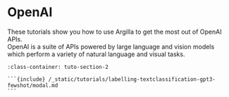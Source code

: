 # OpenAI

These tutorials show you how to use Argilla to get the most out of OpenAI APIs.\
OpenAI is a suite of APIs powered by large language and vision models which perform a variety of natural language and visual tasks.


````{grid} 1 1 2 2
:class-container: tuto-section-2

```{include} /_static/tutorials/labelling-textclassification-gpt3-fewshot/modal.md
```
````